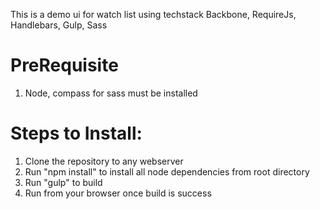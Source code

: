 This is a demo ui for watch list using techstack Backbone, RequireJs, Handlebars, Gulp, Sass


PreRequisite
======
1. Node, compass for sass must be installed


Steps to Install:
======
1. Clone the repository to any webserver
2. Run "npm install" to install all node dependencies from root directory
3. Run "gulp" to build 
4. Run from your browser once build is success

